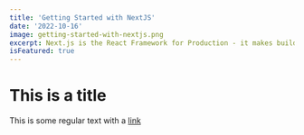 ```yaml
---
title: 'Getting Started with NextJS'
date: '2022-10-16'
image: getting-started-with-nextjs.png
excerpt: Next.js is the React Framework for Production - it makes building fullstack React apps and sites a breeze and ships with built-in SSR.
isFeatured: true
---
```


# This is a title

This is some regular text with a [link](https://www.google.com.tw/)

